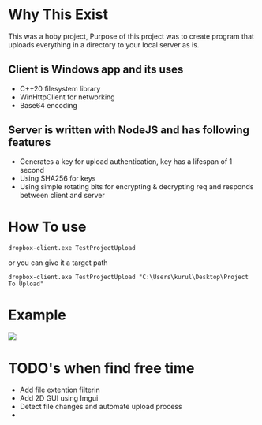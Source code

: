 # Why This Exist
This was a hoby project, Purpose of this project was to create program that uploads everything in a directory to your local server as is.

## Client is Windows app and its uses
* C++20 filesystem library
* WinHttpClient for networking
* Base64 encoding


## Server is written with NodeJS and has following features
* Generates a key for upload authentication, key has a lifespan of 1 second
* Using SHA256 for keys
* Using simple rotating bits for encrypting & decrypting req and responds between client and server


# How To use

 ```
dropbox-client.exe TestProjectUpload
```

or you can give it a target path

```
dropbox-client.exe TestProjectUpload "C:\Users\kurul\Desktop\Project To Upload"
```


# Example 
![](https://github.com/salimhankurul/dropbox-clone/blob/main/gif1.gif)

# TODO's when find free time
* Add file extention filterin
* Add 2D GUI using Imgui
* Detect file changes and automate upload process
* 




